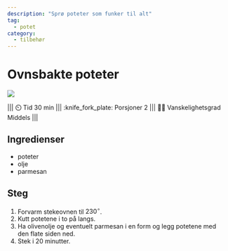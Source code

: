 ```yaml
---
description: "Sprø poteter som funker til alt"
tag:
  - potet
category:
  - tilbehør
---
```


# Ovnsbakte poteter

![](/static/tilbehor/stekt-potet-parmesan.webp)

||| :timer_clock: Tid
30 min
||| :knife_fork_plate: Porsjoner
2
||| :cook: Vanskelighetsgrad
Middels
|||

## Ingredienser

- poteter
- olje
- parmesan

## Steg

1. Forvarm stekeovnen til $230^\circ$.
2. Kutt potetene i to på langs.
3. Ha olivenolje og eventuelt parmesan i en form og legg potetene med den flate siden
   ned.
4. Stek i $20$ minutter.
